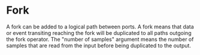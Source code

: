 # Fork

A fork can be added to a logical path between ports. A fork means that data or event transiting reaching the fork will be duplicated to all paths outgoing the fork operator. The "number of samples" argument means the number of samples that are read from the input before being duplicated to the output.
